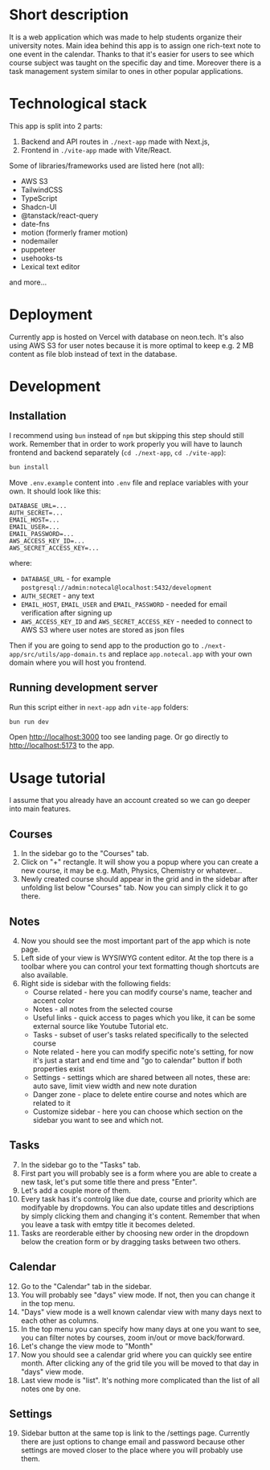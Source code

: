 # Short description

It is a web application which was made to help students organize their university notes. Main idea behind this app is to assign one rich-text note to one event in the calendar. Thanks to that it's easier for users to see which course subject was taught on the specific day and time. Moreover there is a task management system similar to ones in other popular applications.

# Technological stack

This app is split into 2 parts:
1. Backend and API routes in `./next-app` made with Next.js,
2. Frontend in `./vite-app` made with Vite/React.

Some of libraries/frameworks used are listed here (not all):

- AWS S3
- TailwindCSS
- TypeScript
- Shadcn-UI
- @tanstack/react-query
- date-fns
- motion (formerly framer motion)
- nodemailer
- puppeteer
- usehooks-ts
- Lexical text editor

and more...

# Deployment

Currently app is hosted on Vercel with database on neon.tech. It's also using AWS S3 for user notes because it is more optimal to keep e.g. 2 MB content as file blob instead of text in the database.

# Development

## Installation

I recommend using `bun` instead of `npm` but skipping this step should still work. Remember that in order to work properly you will have to launch frontend and backend separately (`cd ./next-app`, `cd ./vite-app`):

```bash
bun install
```

Move `.env.example` content into `.env` file and replace variables with your own. It should look like this:

```env
DATABASE_URL=...
AUTH_SECRET=...
EMAIL_HOST=...
EMAIL_USER=...
EMAIL_PASSWORD=...
AWS_ACCESS_KEY_ID=...
AWS_SECRET_ACCESS_KEY=...
```

where:

- `DATABASE_URL` - for example `postgresql://admin:notecal@localhost:5432/development`
- `AUTH_SECRET` - any text
- `EMAIL_HOST`, `EMAIL_USER` and `EMAIL_PASSWORD` - needed for email verification after signing up
- `AWS_ACCESS_KEY_ID` and `AWS_SECRET_ACCESS_KEY` - needed to connect to AWS S3 where user notes are stored as json files

Then if you are going to send app to the production go to `./next-app/src/utils/app-domain.ts` and replace `app.notecal.app` with your own domain where you will host you frontend.

## Running development server

Run this script either in `next-app` adn `vite-app` folders:

```bash
bun run dev
```

Open [http://localhost:3000](http://localhost:3000) too see landing page. Or go directly to [http://localhost:5173](http://localhost:5173) to the app.

# Usage tutorial

I assume that you already have an account created so we can go deeper into main features.

## Courses

1. In the sidebar go to the "Courses" tab.
2. Click on "+" rectangle. It will show you a popup where you can create a new course, it may be e.g. Math, Physics, Chemistry or whatever...
3. Newly created course should appear in the grid and in the sidebar after unfolding list below "Courses" tab. Now you can simply click it to go there.

## Notes

4. Now you should see the most important part of the app which is note page.
5. Left side of your view is WYSIWYG content editor. At the top there is a toolbar where you can control your text formatting though shortcuts are also available.
6. Right side is sidebar with the following fields:
    - Course related - here you can modify course's name, teacher and accent color
    - Notes - all notes from the selected course
    - Useful links - quick access to pages which you like, it can be some external source like Youtube Tutorial etc.
    - Tasks - subset of user's tasks related specifically to the selected course
    - Note related - here you can modify specific note's setting, for now it's just a start and end time and "go to calendar" button if both properties exist
    - Settings - settings which are shared between all notes, these are: auto save, limit view width and new note duration
    - Danger zone - place to delete entire course and notes which are related to it
    - Customize sidebar - here you can choose which section on the sidebar you want to see and which not.

## Tasks

7. In the sidebar go to the "Tasks" tab.
8. First part you will probably see is a form where you are able to create a new task, let's put some title there and press "Enter".
9. Let's add a couple more of them.
10. Every task has it's controlg like due date, course and priority which are modifyable by dropdowns. You can also update titles and descriptions by simply clicking them and changing it's content. Remember that when you leave a task with emtpy title it becomes deleted.
11. Tasks are reorderable either by choosing new order in the dropdown below the creation form or by dragging tasks between two others.

## Calendar

12. Go to the "Calendar" tab in the sidebar.
13. You will probably see "days" view mode. If not, then you can change it in the top menu.
14. "Days" view mode is a well known calendar view with many days next to each other as columns.
15. In the top menu you can specify how many days at one you want to see, you can filter notes by courses, zoom in/out or move back/forward.
16. Let's change the view mode to "Month"
17. Now you should see a calendar grid where you can quickly see entire month. After clicking any of the grid tile you will be moved to that day in "days" view mode.
18. Last view mode is "list". It's nothing more complicated than the list of all notes one by one.

## Settings

19. Sidebar button at the same top is link to the /settings page. Currently there are just options to change email and password because other settings are moved closer to the place where you will probably use them.
